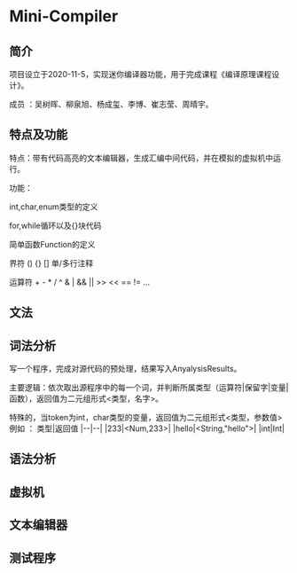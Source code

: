 # Mini-Compiler
## 简介 
项目设立于2020-11-5，实现迷你编译器功能，用于完成课程《编译原理课程设计》。

成员 ：吴树晖、柳泉旭、杨成玺、李博、崔志莹、周晴宇。
## 特点及功能
特点：带有代码高亮的文本编辑器，生成汇编中间代码，并在模拟的虚拟机中运行。

功能：

int,char,enum类型的定义

for,while循环以及{}块代码

简单函数Function的定义

界符  ()  {} [] 单/多行注释 

运算符 + - * / ^ & | && || >> << == != 
...
## 文法

## 词法分析

写一个程序，完成对源代码的预处理，结果写入AnyalysisResults。

主要逻辑：依次取出源程序中的每一个词，并判断所属类型（运算符|保留字|变量|函数），返回值为二元组形式<类型，名字>。

特殊的，当token为int，char类型的变量，返回值为二元组形式<类型，参数值>
例如 ：
类型|返回值
|--|--|
|233|<Num,233>|
|hello|<String,"hello">|
|int|Int|

## 语法分析

## 虚拟机

## 文本编辑器

## 测试程序 

